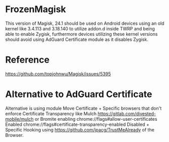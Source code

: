 # FrozenMagisk

This version of Magisk, 24.1 should be used on Android devices using an old kernel like 3.4.113 and 3.18.140 to utilize addon.d inside TWRP and being able to enable Zygisk, furthermore devices utilizing these kernel versions should avoid using AdGuard Certificate module as it disables Zygisk.

# Reference

https://github.com/topjohnwu/Magisk/issues/5395

# Alternative to AdGuard Certificate

Alternative is using module Move Certificate + Specific browsers that don't enforce Certificate Transparency like Mulch https://gitlab.com/divested-mobile/mulch or Bromite enabling chrome://flags#allow-user-certificates Enabled chrome://flags#certificate-transparency-enabled Disabled + Specific Hooking using https://github.com/jpacg/TrustMeAlready of the Browser.

